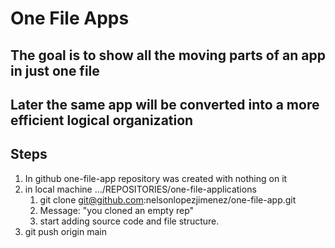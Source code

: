 # One File Apps

## The goal is to show all the moving parts of an app in just one file
## Later the same app will be converted into a more efficient logical organization
## Steps
1. In github one-file-app repository was created with nothing on it
1. in local machine .../REPOSITORIES/one-file-applications
    1. git clone git@github.com:nelsonlopezjimenez/one-file-app.git
    1. Message: "you cloned an empty rep"
    1. start adding source code and file structure.
1. git push origin main
